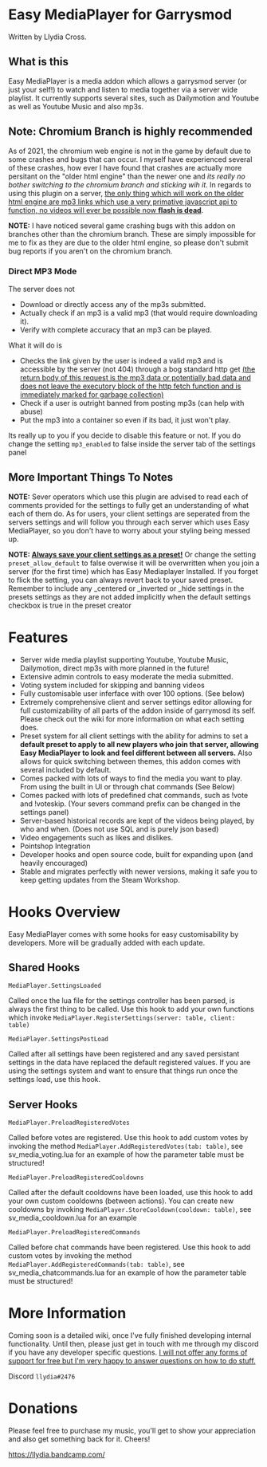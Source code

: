 # Easy MediaPlayer for Garrysmod

Written by Llydia Cross.

## What is this

Easy MediaPlayer is a media addon which allows a garrysmod server (or just your self!) to watch and listen to media together via a server wide playlist. It currently supports several sites, such as Dailymotion and Youtube as well as Youtube Music and also mp3s.

## Note: Chromium Branch is highly recommended
As of 2021, the chromium web engine is not in the game by default due to some crashes and bugs that can occur. I myself have experienced several of these crashes, how ever I have found that crashes are actually more persitant on the "older html engine" than the newer one and _its really no bother switching to the chromium branch and sticking wih it_. In regards to using this plugin on a server, <u>the only thing which will work on the older html engine are mp3 links which use a very primative javascript api to function, no videos will ever be possible now **flash is dead**</u>.

**NOTE:** I have noticed several game crashing bugs with this addon on branches other than the chromium branch. These are simply impossible for me to fix as they are due to the older html engine, so please don't submit bug reports if you aren't on the chromium branch.

### Direct MP3 Mode

The server does not
 * Download or directly access any of the mp3s submitted.
 * Actually check if an mp3 is a valid mp3 (that would require downloading it).
 * Verify with complete accuracy that an mp3 can be played.

What it will do is
 * Checks the link given by the user is indeed a valid mp3 and is accessible by the server (not 404) through a bog standard http get <u>(the return body of this request is the mp3 data or potentially bad data and does not leave the executory block of the http fetch function and is immediately marked for garbage collection)</u>
 * Check if a user is outright banned from posting mp3s (can help with abuse)
 * Put the mp3 into a container so even if its bad, it just won't play.

 Its really up to you if you decide to disable this feature or not. If you do change the setting `mp3_enabled` to false inside the server tab of the settings panel

## More Important Things To Notes

**NOTE:** Sever operators which use this plugin are advised to read each of comments provided for the settings to fully get an understanding of what each of them do. As for users, your client settings are seperated from the servers settings and will follow you through each server which uses Easy MediaPlayer, so you don't have to worry about your styling being messed up.

**NOTE: <u>Always save your client settings as a preset!</u>** Or change the setting `preset_allow_default` to false overwise it will be overwritten when you join a server (for the first time) which has Easy Mediaplayer Installed. If you forget to flick the setting, you can always revert back to your saved preset. Remember to include any _centered or _inverted or _hide settings in the presets settings as they are not added implicitly when the default settings checkbox is true in the preset creator

# Features

* Server wide media playlist supporting Youtube, Youtube Music, Dailymotion, direct mp3s with more planned in the future!
* Extensive admin controls to easy moderate the media submitted.
* Voting system included for skipping and banning videos
* Fully customisable user inferface with over 100 options. (See below)
* Extremely comprehensive client and server settings editor allowing for full customizability of all parts of the addon inside of garrymosd its self. Please check out the wiki for more information on what each setting does.
* Preset system for all client settings with the ability for admins to set a **default preset to apply to all new players who join that server, allowing Easy MediaPlayer to look and feel different between all servers.** Also allows for quick switching between themes, this addon comes with several included by default.
* Comes packed with lots of ways to find the media you want to play. From using the built in UI or through chat commands (See Below)
* Comes packed with lots of predefined chat commands, such as !vote and !voteskip. (Your severs command prefix can be changed in the settings panel)
* Server-based historical records are kept of the videos being played, by who and when. (Does not use SQL and is purely json based)
* Video engagements such as likes and dislikes.
* Pointshop Integration
* Developer hooks and open source code, built for expanding upon (and heavily encouraged)
* Stable and migrates perfectly with newer versions, making it safe you to keep getting updates from the Steam Workshop.

# Hooks Overview

Easy MediaPlayer comes with some hooks for easy customisability by developers. More will be gradually added with each update.

## Shared Hooks


```
MediaPlayer.SettingsLoaded
```

Called once the lua file for the settings controller has been parsed, is always the first thing to be called. Use this hook to add your own functions which invoke `MediaPlayer.RegisterSettings(server: table, client: table)`

```
MediaPlayer.SettingsPostLoad
```

Called after all settings have been registered and any saved persistant settings in the data have replaced the default registered values. If you are using the settings system and want to ensure that things run once the settings load, use this hook.

## Server Hooks


```
MediaPlayer.PreloadRegisteredVotes
```

Called before votes are registered. Use this hook to add custom votes by invoking the method `MediaPlayer.AddRegisteredVotes(tab: table)`, see sv_media_voting.lua for an example of how the parameter table must be structured!

```
MediaPlayer.PreloadRegisteredCooldowns
```

Called after the default cooldowns have been loaded, use this hook to add your own custom cooldowns (between actions). You can create new cooldowns by invoking `MediaPlayer.StoreCooldown(cooldown: table)`, see sv_media_cooldown.lua for an example

```
MediaPlayer.PreloadRegisteredCommands
```

Called before chat commands have been registered. Use this hook to add custom votes by invoking the method `MediaPlayer.AddRegisteredCommands(tab: table)`, see sv_media_chatcommands.lua for an example of how the parameter table must be structured!

# More Information

Coming soon is a detailed wiki, once I've fully finished developing internal functionality. Until then, please just get in touch with me through my discord if you have any developer specific questions. <u>I will not offer any forms of support for free but I'm very happy to answer questions on how to do stuff.</u>

Discord `llydia#2476`

# Donations

Please feel free to purchase my music, you'll get to show your appreciation and also get something back for it. Cheers!

https://llydia.bandcamp.com/